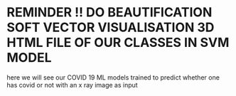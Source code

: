 <h1> REMINDER !! DO BEAUTIFICATION SOFT VECTOR VISUALISATION 3D HTML FILE OF OUR CLASSES IN SVM MODEL </h1>



here we will see our COVID 19 ML models trained to predict whether one has covid or not with an x ray image as input
